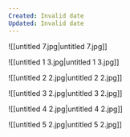 ```yaml
---
Created: Invalid date
Updated: Invalid date
---
```

![[untitled 7.jpg|untitled 7.jpg]]

![[untitled 1 3.jpg|untitled 1 3.jpg]]

![[untitled 2 2.jpg|untitled 2 2.jpg]]

![[untitled 3 2.jpg|untitled 3 2.jpg]]

![[untitled 4 2.jpg|untitled 4 2.jpg]]

![[untitled 5 2.jpg|untitled 5 2.jpg]]